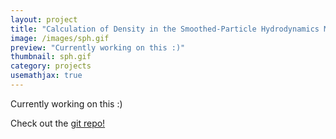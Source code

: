 ```yaml
---
layout: project
title: "Calculation of Density in the Smoothed-Particle Hydrodynamics Method Using MPI and OpenACC"
image: /images/sph.gif
preview: "Currently working on this :)"
thumbnail: sph.gif
category: projects
usemathjax: true
---
```

Currently working on this :)

Check out the [git repo!](https://github.com/sofiabelen/sph-parallel)
